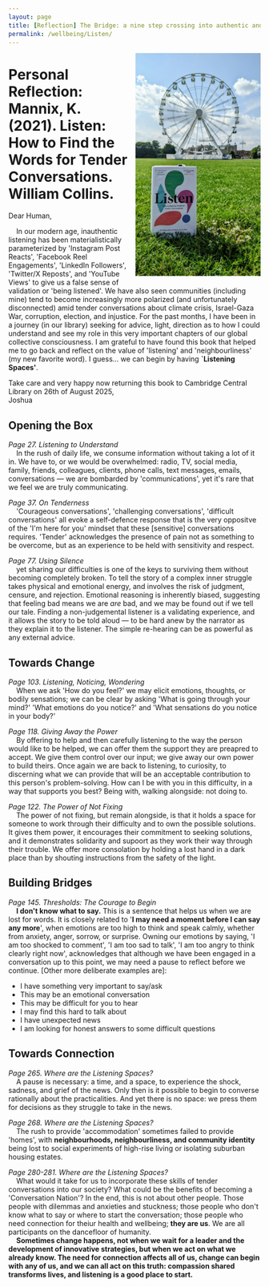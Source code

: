 ```yaml
---
layout: page
title: [Reflection] The Bridge: a nine step crossing into authentic and wholehearted living
permalink: /wellbeing/Listen/
---
```

<!-- 
<div style="float:right; line-height:0; font-size:0;">
  {% include image.html url="/wellbeing/pics/1.jpg" width=250 align="right" %}
</div> -->

<img src="/wellbeing/pics/2.jpg" width="250" style="float: right; display: block; margin: 0 0 1em 1em;" />

# Personal Reflection: Mannix, K. (2021). Listen: How to Find the Words for Tender Conversations. William Collins.

Dear Human,

&nbsp;&nbsp;&nbsp;&nbsp;In our modern age, inauthentic listening has been materialistically parameterized by 'Instagram Post Reacts', 'Facebook Reel Engagements', 'LinkedIn Followers', 'Twitter/X Reposts', and 'YouTube Views' to give us a false sense of validation or 'being listened'. We have also seen communities (including mine) tend to become increasingly more polarized (and unfortunately disconnected) amid tender conversations about climate crisis, Israel-Gaza War, corruption, election, and injustice. For the past months, I have been in a journey (in our library) seeking for advice, light, direction as to how I could understand and see my role in this very important chapters of our global collective consciousness. I am grateful to have found this book that helped me to go back and reflect on the value of 'listening' and 'neighbourliness' (my new favorite word). I guess... we can begin by having **`Listening Spaces'**.

<!-- &nbsp;&nbsp;&nbsp;&nbsp;At this stage of my life and career, while I might not know yet who I want to become after PhD, whether as a manager, a community leader, a startup founder, or a professor of my own lab, with this book, I see that there is a kind of leadership that often we neglect &mdash; and that is being able to be a part of a **tender conversation** in our families, our communities, and our workplaces. -->

Take care and very happy now returning this book to Cambridge Central Library on 26th of August 2025,  
Joshua


## Opening the Box

*Page 27. Listening to Understand*  
&nbsp;&nbsp;&nbsp;&nbsp;In the rush of daily life, we consume information without taking a lot of it in. We have to, or we would be overwhelmed: radio, TV, social media, family, friends, colleagues, clients, phone calls, text messages, emails, conversations &mdash; we are bombarded by 'communications', yet it's rare that we feel we are truly communicating.

*Page 37. On Tenderness*  
&nbsp;&nbsp;&nbsp;&nbsp;'Courageous conversations', 'challenging conversations', 'difficult conversations' all evoke a self-defence response that is the very oppositve of the 'I'm here for you' mindset that these [sensitive] conversations requires. 'Tender' acknowledges the presence of pain not as something to be overcome, but as an experience to be held with sensitivity and respect.

*Page 77. Using Silence*  
&nbsp;&nbsp;&nbsp;&nbsp;yet sharing our difficulties is one of the keys to surviving them without becoming completely broken. To tell the story of a complex inner struggle takes physical and emotional energy, and involves the risk of judgment, censure, and rejection. Emotional reasoning is inherently biased, suggesting that feeling bad means we are *are* bad, and we may be found out if we tell our tale. Finding a non-judgemental listener is a validating experience, and it allows the story to be told aloud &mdash; to be hard anew by the narrator as they explain it to the listener. The simple re-hearing can be as powerful as any external advice.

## Towards Change
*Page 103. Listening, Noticing, Wondering*  
&nbsp;&nbsp;&nbsp;&nbsp;When we ask 'How do you feel?' we may elicit emotions, thoughts, or bodily sensations; we can be clear by asking 'What is going through your mind?' 'What emotions do you notice?' and 'What sensations do you notice in your body?'

*Page 118. Giving Away the Power*  
&nbsp;&nbsp;&nbsp;&nbsp;By offering to help and then carefully listening to the way the person would like to be helped, we can offer them the support they are preapred to accept. We give them control over our input; we give away our own power to build theirs. Once again we are back to listening, to curiosity, to discerning what we can provide that will be an acceptable contribution to this person's problem-solving. How can I be with you in this difficulty, in a way that supports you best? Being with, walking alongside: not doing to.

*Page 122. The Power of Not Fixing*  
&nbsp;&nbsp;&nbsp;&nbsp;The power of not fixing, but remain alongside, is that it holds a space for someone to work through their difficulty and to own the possible solutions. It gives them power, it encourages their commitment to seeking solutions, and it demonstrates solidarity and supoort as they work their way through their trouble. We offer more consolation by holding a lost hand in a dark place than by shouting instructions from the safety of the light.

## Building Bridges
*Page 145. Thresholds: The Courage to Begin*  
&nbsp;&nbsp;&nbsp;&nbsp;**I don't know what to say.** This is a sentence that helps us when we are lost for words. It is closely related to '**I may need a moment before I can say any more**', when emotions are too high to think and speak calmly, whether from anxiety, anger, sorrow, or surprise. Owning our emotions by saying, 'I am too shocked to comment', 'I am too sad to talk', 'I am too angry to think clearly right now', acknowledges that although we have been engaged in a conversation up to this point, we may need a pause to reflect before we continue. [Other more deliberate examples are]:
- I have something very important to say/ask
- This may be an emotional conversation
- This may be difficult for you to hear
- I may find this hard to talk about
- I have unexpected news
- I am looking for honest answers to some difficult questions

## Towards Connection
*Page 265. Where are the Listening Spaces?*  
&nbsp;&nbsp;&nbsp;&nbsp;A pause is necessary: a time, and a space, to experience the shock, sadness, and grief of the news. Only then is it possible to begin to converse rationally about the practicalities. And yet there is no space: we press them for decisions as they struggle to take in the news.  

*Page 268. Where are the Listening Spaces?*  
&nbsp;&nbsp;&nbsp;&nbsp;The rush to provide 'accommodation' sometimes failed to provide 'homes', with **neighbourhoods, neighbourliness, and community identity** being lost to social experiments of high-rise living or isolating suburban housing estates.

*Page 280-281. Where are the Listening Spaces?*  
&nbsp;&nbsp;&nbsp;&nbsp;What would it take for us to incorporate these skills of tender conversations into our society? What could be the benefits of becoming a 'Conversation Nation'? In the end, this is not about other people. Those people with dilemmas and anxieties and stuckness; those people who don't know what to say or where to start the conversation; those people who need connection for theiur health and wellbeing; **they are us**. We are all participants on the dancefloor of humanity.  
&nbsp;&nbsp;&nbsp;&nbsp;**Sometimes change happens, not when we wait for a leader and the development of innovative strategies, but when we act on what we already know. The need for connection affects all of us, change can begin with any of us, and we can all act on this truth: compassion shared transforms lives, and listening is a good place to start.**